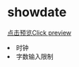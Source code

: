 # showdate

<a href="http://htmlpreview.github.io/?https://github.com/Zzunky/showdate/blob/master/index.html">点击预览Click preview</a>
<li>时钟</li>
<li>字数输入限制</li>
